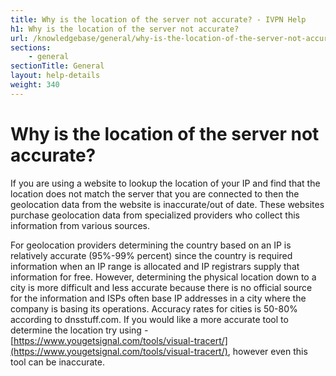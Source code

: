 ```yaml
---
title: Why is the location of the server not accurate? - IVPN Help
h1: Why is the location of the server not accurate?
url: /knowledgebase/general/why-is-the-location-of-the-server-not-accurate/
sections:
    - general
sectionTitle: General
layout: help-details
weight: 340
---
```

# Why is the location of the server not accurate?

If you are using a website to lookup the location of your IP and find that the location does not match the server that you are connected to then the geolocation data from the website is inaccurate/out of date. These websites purchase geolocation data from specialized providers who collect this information from various sources.

For geolocation providers determining the country based on an IP is relatively accurate (95%-99% percent) since the country is required information when an IP range is allocated and IP registrars supply that information for free. However, determining the physical location down to a city is more difficult and less accurate because there is no official source for the information and ISPs often base IP addresses in a city where the company is basing its operations. Accuracy rates for cities is 50-80% according to dnsstuff.com. If you would like a more accurate tool to determine the location try using - [https://www.yougetsignal.com/tools/visual-tracert/](https://www.yougetsignal.com/tools/visual-tracert/), however even this tool can be inaccurate.

